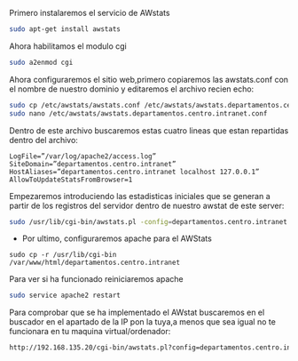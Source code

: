 Primero instalaremos el servicio de AWstats
```bash
sudo apt-get install awstats
```
Ahora habilitamos el modulo cgi
```bash
sudo a2enmod cgi
```
Ahora configuraremos el sitio web,primero copiaremos las awstats.conf con el nombre de nuestro dominio y editaremos el archivo recien echo:
```bash
sudo cp /etc/awstats/awstats.conf /etc/awstats/awstats.departamentos.centro.intranet.conf
sudo nano /etc/awstats/awstats.departamentos.centro.intranet.conf
```
Dentro de este archivo buscaremos estas cuatro lineas que estan repartidas dentro del archivo:
```
LogFile=”/var/log/apache2/access.log”
SiteDomain=”departamentos.centro.intranet” 
HostAliases=”departamentos.centro.intranet localhost 127.0.0.1” 
AllowToUpdateStatsFromBrowser=1
```
Empezaremos introduciendo las estadisticas iniciales que se generan a partir de los registros del servidor dentro de nuestro awstat de este server:
```bash
sudo /usr/lib/cgi-bin/awstats.pl -config=departamentos.centro.intranet -update
```

- Por ultimo, configuraremos apache para el AWStats

```
sudo cp -r /usr/lib/cgi-bin /var/www/html/departamentos.centro.intranet
```

Para ver si ha funcionado reiniciaremos apache
```bash
sudo service apache2 restart
```
Para comprobar que se ha implementado el AWstat buscaremos en el buscador en el apartado de la IP pon la tuya,a menos que sea igual no te funcionara en tu maquina virtual/ordenador:
```bash
http://192.168.135.20/cgi-bin/awstats.pl?config=departamentos.centro.intranet
```
